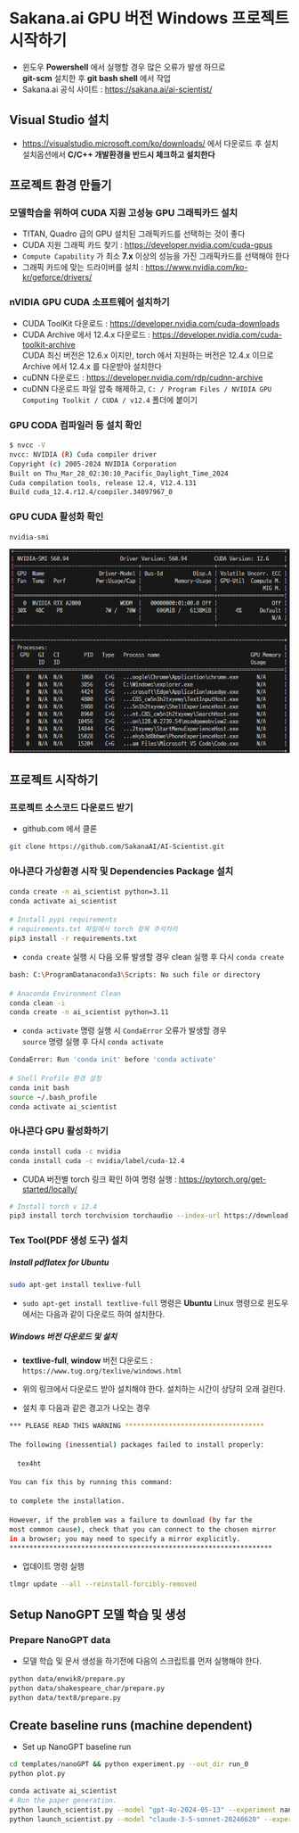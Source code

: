 # Sakana.ai GPU 버전 Windows 프로젝트 시작하기

- 윈도우 **Powershell** 에서 실행할 경우 많은 오류가 발생 하므로  
  **git-scm** 설치한 후 **git bash shell** 에서 작업
- Sakana.ai 공식 사이트 : https://sakana.ai/ai-scientist/


## Visual Studio 설치

- https://visualstudio.microsoft.com/ko/downloads/ 에서 다운로드 후 설치  
  설치옵션에서 **C/C++ 개발환경을 반드시 체크하고 설치한다**

## 프로젝트 환경 만들기

### 모델학습을 위하여 CUDA 지원 고성능 GPU 그래픽카드 설치

- TITAN, Quadro 급의 GPU 설치된 그래픽카드를 선택하는 것이 좋다
- CUDA 지원 그래픽 카드 찾기 : https://developer.nvidia.com/cuda-gpus
- `Compute Capability` 가 최소 **7.x** 이상의 성능을 가진 그래픽카드를 선택해야 한다
- 그래픽 카드에 맞는 드라이버를 설치 : https://www.nvidia.com/ko-kr/geforce/drivers/

### nVIDIA GPU CUDA 소프트웨어 설치하기

- CUDA ToolKit 다운로드 : https://developer.nvidia.com/cuda-downloads
- CUDA Archive 에서 12.4.x 다운로드 : https://developer.nvidia.com/cuda-toolkit-archive  
CUDA 최신 버전은 12.6.x 이지만, torch 에서 지원하는 버전은 12.4.x 이므로 Archive 에서 12.4.x 를 다운받아 설치한다
- cuDNN 다운로드 : https://developer.nvidia.com/rdp/cudnn-archive
- cuDNN 다운로드 파일 압축 해제하고, `C: / Program Files / NVIDIA GPU Computing Toolkit / CUDA / v12.4` 폴더에 붙이기

### GPU CODA 컴파일러 등 설치 확인

```bash
$ nvcc -V
nvcc: NVIDIA (R) Cuda compiler driver
Copyright (c) 2005-2024 NVIDIA Corporation
Built on Thu_Mar_28_02:30:10_Pacific_Daylight_Time_2024
Cuda compilation tools, release 12.4, V12.4.131
Build cuda_12.4.r12.4/compiler.34097967_0
```

### GPU CUDA 활성화 확인

```bash
nvidia-smi
```
![alt text](image-3.png)


## 프로젝트 시작하기

### 프로젝트 소스코드 다운로드 받기

- github.com 에서 클론

```bash
git clone https://github.com/SakanaAI/AI-Scientist.git
```

### 아나콘다 가상환경 시작 및 Dependencies Package 설치

```bash
conda create -n ai_scientist python=3.11
conda activate ai_scientist

# Install pypi requirements
# requirements.txt 파일에서 torch 항목 주석처리
pip3 install -r requirements.txt
```

- `conda create` 실행 시 다음 오류 발생할 경우 clean 실행 후 다시 `conda create`

```bash
bash: C:\ProgramDatanaconda3\Scripts: No such file or directory

# Anaconda Environment Clean
conda clean -i
conda create -n ai_scientist python=3.11
```

- `conda activate` 명령 실행 시 `CondaError` 오류가 발생할 경우  
  `source` 명령 실행 후 다시 `conda activate`

```bash
CondaError: Run 'conda init' before 'conda activate'

# Shell Profile 환경 설정
conda init bash
source ~/.bash_profile
conda activate ai_scientist
```

### 아나콘다 GPU 활성화하기

```bash
conda install cuda -c nvidia
conda install cuda -c nvidia/label/cuda-12.4

```

- CUDA 버전별 torch 링크 확인 하여 명령 실행 : https://pytorch.org/get-started/locally/

```bash
# Install torch v 12.4
pip3 install torch torchvision torchaudio --index-url https://download.pytorch.org/whl/cu124

```

### Tex Tool(PDF 생성 도구) 설치

##### Install pdflatex for Ubuntu

```bash
sudo apt-get install texlive-full
```

- `sudo apt-get install textlive-full` 명령은 **Ubuntu** Linux 명령으로 윈도우에서는 다음과 같이 다운로드 하여 설치한다.

##### Windows 버전 다운로드 및 설치

- **textlive-full**, **window** 버전 댜운로드 : `https://www.tug.org/texlive/windows.html`
- 위의 링크에서 다운로드 받아 설치해야 한다. 설치하는 시간이 상당히 오래 걸린다.

- 설치 후 다음과 같은 경고가 나오는 경우

```bash
*** PLEASE READ THIS WARNING ***********************************

The following (inessential) packages failed to install properly:

  tex4ht

You can fix this by running this command:

to complete the installation.

However, if the problem was a failure to download (by far the
most common cause), check that you can connect to the chosen mirror
in a browser; you may need to specify a mirror explicitly.
******************************************************************
```

- 업데이트 명령 실행

```bash
tlmgr update --all --reinstall-forcibly-removed
```

## Setup NanoGPT 모델 학습 및 생성

### Prepare NanoGPT data

- 모델 학습 및 문서 생성을 하기전에 다음의 스크립트를 먼저 실행해야 한다.

```bash
python data/enwik8/prepare.py
python data/shakespeare_char/prepare.py
python data/text8/prepare.py
```

## Create baseline runs (machine dependent)

- Set up NanoGPT baseline run

```bash
cd templates/nanoGPT && python experiment.py --out_dir run_0
python plot.py
```

```bash
conda activate ai_scientist
# Run the paper generation.
python launch_scientist.py --model "gpt-4o-2024-05-13" --experiment nanoGPT --num-ideas 2
python launch_scientist.py --model "claude-3-5-sonnet-20240620" --experiment nanoGPT_lite --num-ideas 2
```